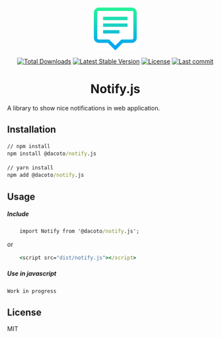 <p align="center">
<img src="notify.png"  height="100">
</p>

<p align="center">
<a href="https://www.npmjs.com/package/@dacoto/notify.js"><img src="https://img.shields.io/npm/dt/@dacoto/notify.js.svg" alt="Total Downloads"></a>
<a href="https://www.npmjs.com/package/@dacoto/notify.js"><img src="https://img.shields.io/npm/v/@dacoto/notify.js.svg" alt="Latest Stable Version"></a>
<a href="https://www.npmjs.com/package/@dacoto/notify.js"><img src="https://img.shields.io/npm/l/@dacoto/notify.js.svg" alt="License"></a>
<a href="https://github.com/dacoto/notify.js"><img src="https://img.shields.io/github/last-commit/dacoto/notify.js.svg" alt="Last commit"></a>
</p>

<h1 align="center">Notify.js</h1>

A library to show nice notifications in web application.

## Installation

``` cmd
// npm install
npm install @dacoto/notify.js

// yarn install
npm add @dacoto/notify.js
```

## Usage

##### Include

``` cmd
    import Notify from '@dacoto/notify.js';
```
or
``` cmd
    <script src="dist/notify.js"></script>
```
##### Use in javascript

`Work in progress`

## License

MIT